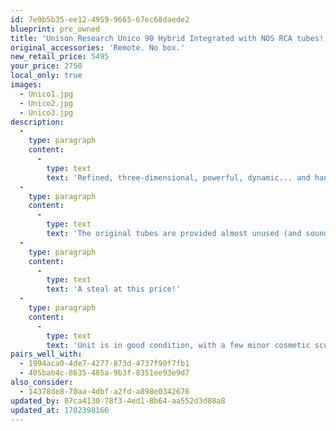 ```yaml
---
id: 7e9b5b35-ee12-4959-9665-67ec68daede2
blueprint: pre_owned
title: 'Unison Research Unico 90 Hybrid Integrated with NOS RCA tubes!'
original_accessories: 'Remote. No box.'
new_retail_price: 5495
your_price: 2750
local_only: true
images:
  - Unico1.jpg
  - Unico2.jpg
  - Unico3.jpg
description:
  -
    type: paragraph
    content:
      -
        type: text
        text: 'Refined, three-dimensional, powerful, dynamic... and hand made in Italy. These are hard to come by now, representing the best of hybrid tube input + solid state output topology for a magical sound field that is effortlessly detailed while possessing huge slam and dynamics when called for.'
  -
    type: paragraph
    content:
      -
        type: text
        text: 'The original tubes are provided almost unused (and sound excellent), but the previous owner also upgraded to NOS RCA x6, which take things to a significantly higher level.'
  -
    type: paragraph
    content:
      -
        type: text
        text: 'A steal at this price!'
  -
    type: paragraph
    content:
      -
        type: text
        text: 'Unit is in good condition, with a few minor cosmetic scuffs and marks. Functionally and sonically it is pristine.'
pairs_well_with:
  - 1994aca0-4de7-4277-873d-4737f90f7fb1
  - 405bab4c-8635-485a-9b3f-8351ee93e9d7
also_consider:
  - 14378de8-70aa-4dbf-a2fd-a898e0342676
updated_by: 87ca4130-78f3-4ed1-8b64-aa552d3d08a8
updated_at: 1702398166
---
```

